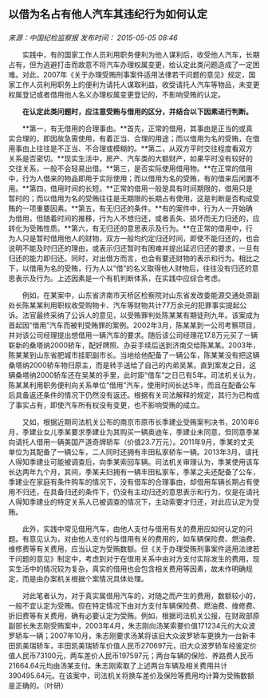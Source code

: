 ## 以借为名占有他人汽车其违纪行为如何认定

### 

_来源：中国纪检监察报_ _发布时间： 2015-05-05 08:46_

　　实践中，有的国家工作人员利用职务便利为他人谋利后，收受他人汽车，长期占有，但为逃避打击而故意不将汽车办理权属变更，给认定此类问题造成了一定困难。对此，2007年《关于办理受贿刑事案件适用法律若干问题的意见》规定，国家工作人员利用职务上的便利为请托人谋取利益，收受请托人汽车等物品，未变更权属登记或者借用他人名义办理权属变更登记的，不影响受贿的认定。

　　**在认定此类问题时，应注意受贿与借用的区分，并结合以下因素进行判断。**

　　**第一，有无借用的合理事由。**首先，正常的借用，其事由是正当的或真实合理的，即因故急需使用，有着正当、合理的用途；而以借用为名的受贿，在借用事由上往往是不正当、不合理或模糊的。**第二，从双方平时交往程度看双方关系是否密切。**现实生活中，房产、汽车类的大额财产，如果平时没有较好的交往关系，一般不会轻易出借。**第三，是否实际使用借用物。**在正常的借用中，行为人借来的物品即用于实际使用；而以借用为名的受贿，有的借来后闲置不用。**第四，借用时间的长短。**正常的借用一般是具有时间期限的，借用只是暂时的；而以借用为名的受贿往往是无期限的长期占有使用，这是判断是否构成受贿的一项重要因素。**第五，有无归还的条件。**有的案件中，行为人一开始确为借用，但随着时间的推移，行为人不想归还，或者丢失、损坏而无力归还的，应转化为受贿性质。**第六，有无归还的意思表示及行为。**在正常的借用中，行为人只是暂时借用他人的财物，双方一般均约定归还时间，即使不能归还的，也会说明不能及时归还的理由，或表示归还暂时有困难并提出延迟归还的要求，一旦有归还的能力即归还。同时，对出借方而言，也会有要还财物的表示和行为。相比之下，以借用为名的受贿，行为人以“借”的名义取得他人财物后，往往没有归还的意思表示及行为。上述因素是一个有机判断体系，在实践中应综合考虑。

　　例如，在某案中，山东省济南市天桥区检察院对山东省发改委能源交通处原副处长陈某某利用职权收受购物卡、汽车等财物共计77万余元的犯罪事实提起公诉。法官最终采纳了公诉人的意见，以受贿罪判处陈某某有期徒刑九年。该案成为首起因“借用”汽车而被判受贿罪的案例。2002年3月，陈某某到一公司考察项目，并对该公司经理提出想借用一辆汽车的要求。随后该公司经理花17.8万元买了一辆崭新的桑塔纳2000轿车，配好牌照、办妥手续后送到济南交给陈某某。2003年，陈某某到山东省肥城市挂职副市长。当地给他配备了一辆公车，陈某某没有把这辆桑塔纳2000轿车物归原主，而是转手送给了自己的内弟吴某。直到案发之日，这辆桑塔纳2000轿车还在吴某的手里，此时距“借车”之日已有5年。司法机关认为，陈某某利用职务便利向关系单位“借用”汽车，使用时间长达5年，而且在配备公车后具备返还条件的情况下仍然没有返还。根据有关司法解释的规定，其行为已构成了事实占有，即使汽车所有权没有变更，也不影响受贿的成立。

　　又如，根据近期司法机关公布的南京市原市长季建业受贿案判决书，2010年6月，季建业女儿季某要求季建业为其购买一辆奥迪车，季建业未同意，但同意季某向请托人借用一辆美国产道奇牌轿车（价值23.7万元）。2011年9月，季某的丈夫单位为其配备了一辆公车，二人同时还拥有丰田私家轿车一辆。2013年3月，请托人得知季建业可能被调查后，向季某索回车辆。司法机关审理认为，季某使用该车长达两年九个月，其间，季某夫妇拥有一辆丰田私家车，季某之夫还配备了公车，季建业在家庭有条件购车的情况下，没有借车的合理事由，却借用车辆长期占有使用不归还，在具备归还的条件下，仍没有主动归还的意思表示和行为，仅是在请托人得知季建业的特定关系人已被调查的情况下，主动索要才归还，对此应认定为受贿。

　　此外，实践中常见借用汽车，由他人支付与借用有关的费用应如何认定的问题。有意见认为，对由他人支付的与借用有关的费用的，如车辆保险费、燃油费、维修费等有关费用，应当认定为受贿数额。但《关于办理受贿刑事案件适用法律若干问题的意见》制定中，考虑到对于在借用关系中由对方支付实际发生的费用，现实生活中的情况较为复杂，真实的借用也会包含相关费用等因素，故未作明确规定，而是由办案机关根据个案情况具体处理。

　　对此笔者认为，对于真实属借用汽车的，对随之而产生的费用，数额较小的，一般不宜认定为受贿。但在特定情况下由对方支付车辆保险费、燃油费、维修费、折旧费等有关费用，确有必要认定为受贿。例如，根据司法机关公报，在财政部原副部长朱志刚受贿案中，2003年4月，朱志刚向汤某索要价值171234元的大众波罗轿车一辆；2007年10月，朱志刚要求汤某将该旧大众波罗轿车更换为一台新丰田凯美瑞轿车，丰田凯美瑞轿车价值人民币270697元，旧大众波罗轿车经鉴定价值人民币73100元，两车差价人民币197597元；两台车辆的保险、养路费人民币21664.64元均由汤某支付。朱志刚索取了上述两台车辆及相关费用共计390495.64元。在该案中，司法机关将换车差价及保险等费用均计算为受贿数额是正确的。（叶研）